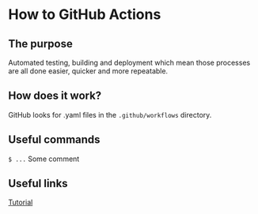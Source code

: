 # How to GitHub Actions

## The purpose
Automated testing, building and deployment which mean those processes are all done easier, quicker and more repeatable.

## How does it work?
GitHub looks for .yaml files in the `.github/workflows` directory.

## Useful commands
`$ ...` Some comment<br/>

## Useful links
[Tutorial](https://github.com/padok-team/github-actions-tutorial)<br/>
